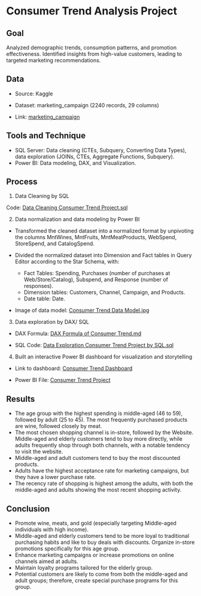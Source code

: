 # Consumer Trend Analysis Project
## Goal
Analyzed demographic trends, consumption patterns, and promotion effectiveness. Identified insights from high-value customers, leading to targeted marketing recommendations.
## Data 
- Source: Kaggle
- Dataset: marketing_campaign (2240 records, 29 columns)

- Link: [marketing_campaign](https://www.kaggle.com/datasets/imakash3011/customer-personality-analysis)
  
## Tools and Technique
- SQL Server: Data cleaning (CTEs, Subquery, Converting Data Types), data exploration (JOINs, CTEs, Aggregate Functions, Subquery).
- Power BI: Data modeling, DAX, and Visualization.
## Process
1. Data Cleaning by SQL

Code: [Data Cleaning Consumer Trend Project.sql](https://github.com/trieunh10-portfolio/Consumer-Trend-Analysis-Project/blob/main/Data%20Cleaning%20Consumer%20Trend%20Project.sql)

2. Data normalization and data modeling by Power BI
- Transformed the cleaned dataset into a normalized format by unpivoting the columns MntWines, MntFruits, MntMeatProducts, WebSpend, StoreSpend, and CatalogSpend.
- Divided the normalized dataset into Dimension and Fact tables in Query Editor according to the Star Schema, with:
  - Fact Tables: Spending, Purchases (number of purchases at Web/Store/Catalog), Subspend, and Response (number of responses).
  - Dimension tables: Customers, Channel, Campaign, and Products.
  - Date table: Date.

- Image of data model: [Consumer Trend Data Model.jpg](https://github.com/trieunh10-portfolio/Consumer-Trend-Analysis-Project/blob/main/Consumer%20Trend%20Data%20Model.jpg)

3. Data exploration by DAX/ SQL

- DAX Formula: [DAX Formula of Consumer Trend.md](https://github.com/trieunh10-portfolio/Consumer-Trend-Analysis-Project/blob/main/DAX%20Formula%20of%20Consumer%20Trend.md)

- SQL Code: [Data Exploration Consumer Trend Project by SQL.sql](https://github.com/trieunh10-portfolio/Consumer-Trend-Analysis-Project/blob/main/Data%20Exploration%20Consumer%20Trend%20Project%20by%20SQL.sql)

4. Built an interactive Power BI dashboard for visualization and storytelling
   
- Link to dashboard: [Consumer Trend Dashboard](https://app.powerbi.com/groups/me/reports/d5e06fdb-672a-4f68-aeea-78ec12145aca/627809e7b43119c37b2a?experience=power-bi)
  
- Power BI File: [Consumer Trend Project](https://github.com/trieunh10-portfolio/Consumer-Trend-Analysis-Project/blob/main/Consumer%20Trend%20Project.pbix)

## Results
- The age group with the highest spending is middle-aged (46 to 59), followed by adult (25 to 45). The most frequently purchased products are wine, followed closely by meat.
- The most chosen shopping channel is in-store, followed by the Website. Middle-aged and elderly customers tend to buy more directly, while adults frequently shop through both channels, with a notable tendency to visit the website.
- Middle-aged and adult customers tend to buy the most discounted products.
- Adults have the highest acceptance rate for marketing campaigns, but they have a lower purchase rate.
- The recency rate of shopping is highest among the adults, with both the middle-aged and adults showing the most recent shopping activity.
## Conclusion
- Promote wine, meats, and gold (especially targeting Middle-aged individuals with high income).
- Middle-aged and elderly customers tend to be more loyal to traditional purchasing habits and like to buy deals with discounts. Organize in-store promotions specifically for this age group.
- Enhance marketing campaigns or increase promotions on online channels aimed at adults.
- Maintain loyalty programs tailored for the elderly group.
- Potential customers are likely to come from both the middle-aged and adult groups; therefore, create special purchase programs for this group.


